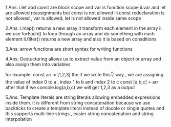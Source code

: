 1.Ans:
i.let abd const are block scope and var is function scope
ii.var and let are allowed reassignments but const is not allowed
iii.const redeclaration is not allowed , var is allowed, let is not allowed inside same scope

2.Ans:
i.map() returns a new array it transform each element in the array
ii. we use forEach() to loop through an array and do something with each element
ii.filter() returns a new array and also it is based on consditions

3.Ans:
arrow functions are short syntax for writing functions

4.Ans:
Destucturing allows us to extract value from an object or array and also assign them into variables

for example: 
const arr = [1,2,3]
the if we write this👇 way , we are assigning the value of index 0 to a , index 1 to b and index 2 to c
const [a,b,c] = arr
after  that if we console.log(a,b,c) we will get 1,2,3 as a output

5.Ans:
Template literals are string literals allowing embedded expressions inside them.  it is different from string concatenation because we use backticks to create a template literal instead of double or single quotes and this supports multi-line strings , easier string concatenation and string interpolation


